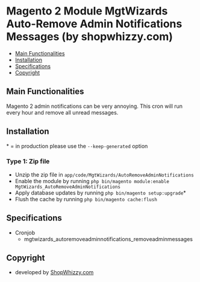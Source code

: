 # Magento 2 Module MgtWizards Auto-Remove Admin Notifications Messages (by shopwhizzy.com)

 - [Main Functionalities](#markdown-header-main-functionalities)
 - [Installation](#markdown-header-installation)
 - [Specifications](#markdown-header-specifications)
 - [Copyright](#markdown-header-copyright)

## Main Functionalities
Magento 2 admin notifications can be very annoying. This cron will run every hour and remove all unread messages.

## Installation
\* = in production please use the `--keep-generated` option

### Type 1: Zip file

 - Unzip the zip file in `app/code/MgtWizards/AutoRemoveAdminNotifications`
 - Enable the module by running `php bin/magento module:enable MgtWizards_AutoRemoveAdminNotifications`
 - Apply database updates by running `php bin/magento setup:upgrade`\*
 - Flush the cache by running `php bin/magento cache:flush`

## Specifications

 - Cronjob
	- mgtwizards_autoremoveadminnotifications_removeadminmessages

## Copyright

 - developed by [ShopWhizzy.com](https://shopwhizzy.com/magento)

